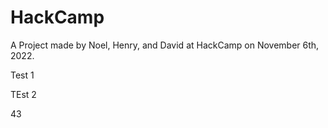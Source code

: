 # HackCamp

A Project made by Noel, Henry, and David at HackCamp on November 6th, 2022. 

Test 1

TEst 2

43

